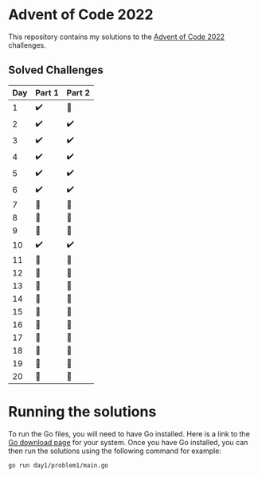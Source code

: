 # Advent of Code 2022

This repository contains my solutions to the [Advent of Code 2022](https://adventofcode.com/2022) challenges.

## Solved Challenges

| Day | Part 1 | Part 2 |
| --- | --- | --- |
| 1 | :heavy_check_mark: | :construction: |
| 2 | :heavy_check_mark: | :heavy_check_mark: |
| 3 | :heavy_check_mark: | :heavy_check_mark: |
| 4 | :heavy_check_mark: | :heavy_check_mark: |
| 5 | :heavy_check_mark: | :heavy_check_mark: |
| 6 | :heavy_check_mark: | :heavy_check_mark: |
| 7 | :construction: | :construction: |
| 8 | :construction: | :construction: |
| 9 | :construction: | :construction: |
| 10 | :heavy_check_mark: | :heavy_check_mark: | 
| 11 | :construction: | :construction: |
| 12 | :construction: | :construction: |
| 13 | :construction: | :construction: |
| 14 | :construction: | :construction: |
| 15 | :construction: | :construction: |
| 16 | :construction: | :construction: |
| 17 | :construction: | :construction: |
| 18 | :construction: | :construction: |
| 19 | :construction: | :construction: |
| 20 | :construction: | :construction: |

# Running the solutions

To run the Go files, you will need to have Go installed. Here is a link to the [Go download page](https://golang.org/dl/) for your system. Once you have Go installed, you can then run the solutions using the following command for example:

```bash
go run day1/problem1/main.go
```

